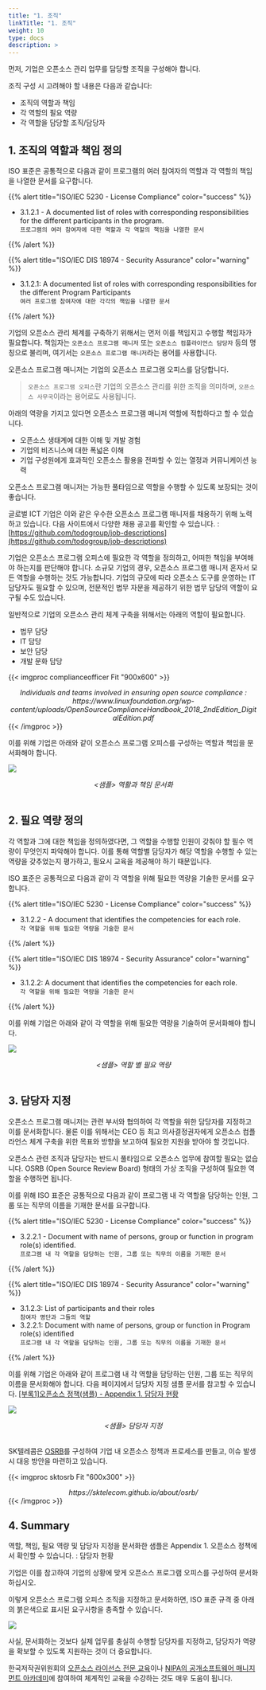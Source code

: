 ```yaml
---
title: "1. 조직"
linkTitle: "1. 조직"
weight: 10
type: docs
description: >
---
```


먼저, 기업은 오픈소스 관리 업무를 담당할 조직을 구성해야 합니다.

조직 구성 시 고려해야 할 내용은 다음과 같습니다:

- 조직의 역할과 책임
- 각 역할의 필요 역량
- 각 역할을 담당할 조직/담당자

## 1. 조직의 역할과 책임 정의

ISO 표준은 공통적으로 다음과 같이 프로그램의 여러 참여자의 역할과 각 역할의 책임을 나열한 문서를 요구합니다.

{{% alert title="ISO/IEC 5230 - License Compliance" color="success" %}}
* 3.1.2.1 - A documented list of roles with corresponding responsibilities for the different participants in the program.<br>
`프로그램의 여러 참여자에 대한 역할과 각 역할의 책임을 나열한 문서`

{{% /alert %}}


{{% alert title="ISO/IEC DIS 18974 - Security Assurance" color="warning" %}}

* 3.1.2.1: A documented list of roles with corresponding responsibilities for the different Program Participants<br>`여러 프로그램 참여자에 대한 각각의 책임을 나열한 문서`

{{% /alert %}}

기업의 오픈소스 관리 체계를 구축하기 위해서는 먼저 이를 책임지고 수행할 책임자가 필요합니다. 책임자는 `오픈소스 프로그램 매니저` 또는 `오픈소스 컴플라이언스 담당자` 등의 명칭으로 불리며, 여기서는 `오픈소스 프로그램 매니저`라는 용어를 사용합니다.

오픈소스 프로그램 매니저는 기업의 오픈소스 프로그램 오피스를 담당합니다.

> `오픈소스 프로그램 오피스`란 기업의 오픈소스 관리를 위한 조직을 의미하며, `오픈소스 사무국`이라는 용어로도 사용됩니다.

아래의 역량을 가지고 있다면 오픈소스 프로그램 매니저 역할에 적합하다고 할 수 있습니다.

- 오픈소스 생태계에 대한 이해 및 개발 경험
- 기업의 비즈니스에 대한 폭넓은 이해
- 기업 구성원에게 효과적인 오픈소스 활용을 전파할 수 있는 열정과 커뮤니케이션 능력

오픈소스 프로그램 매니저는 가능한 풀타임으로 역할을 수행할 수 있도록 보장되는 것이 좋습니다.

글로벌 ICT 기업은 이와 같은 우수한 오픈소스 프로그램 매니저를 채용하기 위해 노력하고 있습니다. 다음 사이트에서 다양한 채용 공고를 확인할 수 있습니다. : [https://github.com/todogroup/job-descriptions](https://github.com/todogroup/job-descriptions)

기업은 오픈소스 프로그램 오피스에 필요한 각 역할을 정의하고, 어떠한 책임을 부여해야 하는지를 판단해야 합니다. 소규모 기업의 경우, 오픈소스 프로그램 매니저 혼자서 모든 역할을 수행하는 것도 가능합니다. 기업의 규모에 따라 오픈소스 도구를 운영하는 IT 담당자도 필요할 수 있으며, 전문적인 법무 자문을 제공하기 위한 법무 담당의 역할이 요구될 수도 있습니다.

일반적으로 기업의 오픈소스 관리 체계 구축을 위해서는 아래의 역할이 필요합니다. 

- 법무 담당
- IT 담당
- 보안 담당
- 개발 문화 담당

{{< imgproc complianceofficer Fit "900x600" >}}
<center><i>Individuals and teams involved in ensuring open source compliance : https://www.linuxfoundation.org/wp-content/uploads/OpenSourceComplianceHandbook_2018_2ndEdition_DigitalEdition.pdf</i></center>
{{< /imgproc >}}



이를 위해 기업은 아래와 같이 오픈소스 프로그램 오피스를 구성하는 역할과 책임을 문서화해야 합니다.

![](./roles_responsibilities.png)
<center><i><샘플> 역활과 책임 문서화</i></center><br>


## 2. 필요 역량 정의

각 역할과 그에 대한 책임을 정의하였다면, 그 역할을 수행할 인원이 갖춰야 할 필수 역량이 무엇인지 파악해야 합니다. 이를 통해 역할별 담당자가 해당 역할을 수행할 수 있는 역량을 갖추었는지 평가하고, 필요시 교육을 제공해야 하기 때문입니다.

ISO 표준은 공통적으로 다음과 같이 각 역할을 위해 필요한 역량을 기술한 문서를 요구합니다.

{{% alert title="ISO/IEC 5230 - License Compliance" color="success" %}}

* 3.1.2.2 - A document that identifies the competencies for each role.<br>`각 역할을 위해 필요한 역량을 기술한 문서`

{{% /alert %}}


{{% alert title="ISO/IEC DIS 18974 - Security Assurance" color="warning" %}}

* 3.1.2.2: A document that identifies the competencies for each role.<br>`각 역할을 위해 필요한 역량을 기술한 문서`

{{% /alert %}}

이를 위해 기업은 아래와 같이 각 역할을 위해 필요한 역량을 기술하여 문서화해야 합니다. 

![](./competency.jpg)
<center><i><샘플> 역할 별 필요 역량</i></center><br>


## 3. 담당자 지정

오픈소스 프로그램 매니저는 관련 부서와 협의하여 각 역할을 위한 담당자를 지정하고 이를 문서화합니다. 물론 이를 위해서는 CEO 등 최고 의사결정권자에게 오픈소스 컴플라언스 체계 구축을 위한 목표와 방향을 보고하여 필요한 지원을 받아야 할 것입니다.

오픈소스 관련 조직과 담당자는 반드시 풀타임으로 오픈소스 업무에 참여할 필요는 없습니다. OSRB (Open Source Review Board) 형태의 가상 조직을 구성하여 필요한 역할을 수행하면 됩니다.

이를 위해 ISO 표준은 공통적으로 다음과 같이 프로그램 내 각 역할을 담당하는 인원, 그룹 또는 직무의 이름을 기재한 문서를 요구합니다.

{{% alert title="ISO/IEC 5230 - License Compliance" color="success" %}}

* 3.2.2.1 - Document with name of persons, group or function in program role(s) identified.<br>`프로그램 내 각 역할을 담당하는 인원, 그룹 또는 직무의 이름을 기재한 문서 `

{{% /alert %}}


{{% alert title="ISO/IEC DIS 18974 - Security Assurance" color="warning" %}}

* 3.1.2.3: List of participants and their roles<br>`참여자 명단과 그들의 역할`
* 3.2.2.1: Document with name of persons, group or function in Program role(s) identified<br>`프로그램 내 각 역할을 담당하는 인원, 그룹 또는 직무의 이름을 기재한 문서`

{{% /alert %}}

이를 위해 기업은 아래와 같이 프로그램 내 각 역할을 담당하는 인원, 그룹 또는 직무의 이름을 문서화해야 합니다. 다음 페이지에서 담당자 지정 샘플 문서를 참고할 수 있습니다. [[부록1]오픈소스 정책(샘플) - Appendix 1. 담당자 현황](../appendix/7-policy-template/#appendix-1-담당자-현황)

![](./personincharge.jpg)
<center><i><샘플> 담당자 지정</i></center><br>

SK텔레콤은 [OSRB](https://sktelecom.github.io/about/osrb/)를 구성하여 기업 내 오픈소스 정책과 프로세스를 만들고, 이슈 발생 시 대응 방안을 마련하고 있습니다. 

{{< imgproc sktosrb Fit "600x300" >}}
<center><i>https://sktelecom.github.io/about/osrb/</i></center>
{{< /imgproc >}}


## 4. Summary

역할, 책임, 필요 역량 및 담당자 지정을 문서화한 샘플은 Appendix 1. 오픈소스 정책에서 확인할 수 있습니다. : 담당자 현황

기업은 이를 참고하여 기업의 상황에 맞게 오픈소스 프로그램 오피스를 구성하여 문서화하십시오.

이렇게 오픈소스 프로그램 오피스 조직을 지정하고 문서화하면, ISO 표준 규격 중 아래의 붉은색으로 표시된 요구사항을 충족할 수 있습니다.

![](./spec_number_01.png)

사실, 문서화하는 것보다 실제 업무를 충실히 수행할 담당자를 지정하고, 담당자가 역량을 확보할 수 있도록 지원하는 것이 더 중요합니다.

한국저작권위원회의 [오픈소스 라이선스 전문 교육](https://www.olis.or.kr/consulting/openswStudyDetail.do?seq=463)이나 [NIPA의 공개소프트웨어 매니지먼트 아카데미](https://www.oss.kr/oss_data/show/448d2e96-6819-45f4-b114-73cd41b3e9d3)에 참여하여 체계적인 교육을 수강하는 것도 매우 도움이 됩니다.
